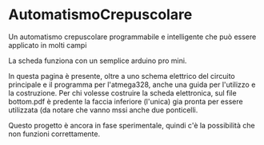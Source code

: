 # AutomatismoCrepuscolare
Un automatismo crepuscolare programmabile e intelligente che può essere applicato in molti campi

La scheda funziona con un semplice arduino pro mini.

In questa pagina è presente, oltre a uno schema elettrico del circuito principale e il programma per l'atmega328, anche una guida per l'utilizzo e la costruzione.
Per chi volesse costruire la scheda elettronica, sul file bottom.pdf è predente la faccia inferiore (l'unica) gia pronta per essere utilizzata (da notare che vanno mssi anche due ponticelli.

Questo progetto è ancora in fase sperimentale, quindi c'è la possibilità che non funzioni correttamente.

